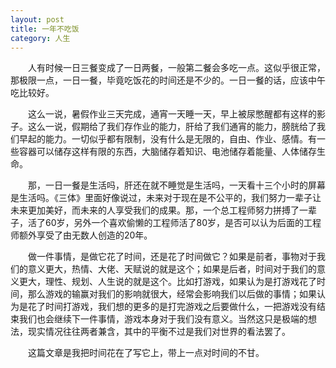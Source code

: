 ```yaml
---
layout: post
title: 一年不吃饭
category: 人生
---
```


&emsp;&emsp;人有时候一日三餐变成了一日两餐，一般第二餐会多吃一点。这似乎很正常，那极限一点，一日一餐，毕竟吃饭花的时间还是不少的。一日一餐的话，应该中午吃比较好。

&emsp;&emsp;这么一说，暑假作业三天完成，通宵一天睡一天，早上被尿憋醒都有这样的影子。这么一说，假期给了我们存作业的能力，肝给了我们通宵的能力，膀胱给了我们早起的能力。一切似乎都有限制，没有什么是无限的，自由、作业、感情。有一些容器可以储存这样有限的东西，大脑储存着知识、电池储存着能量、人体储存生命。

&emsp;&emsp;那，一日一餐是生活吗，肝还在就不睡觉是生活吗，一天看十三个小时的屏幕是生活吗。《三体》里面好像说过，未来对于现在是不公平的，我们努力一辈子让未来更加美好，而未来的人享受我们的成果。那，一个总工程师努力拼搏了一辈子，活了60岁，另外一个喜欢偷懒的工程师活了80岁，是否可以认为后面的工程师额外享受了由无数人创造的20年。

&emsp;&emsp;做一件事情，是做它花了时间，还是花了时间做它？如果是前者，事物对于我们的意义更大，热情、大佬、天赋说的就是这个；如果是后者，时间对于我们的意义更大，理性、规划、人生说的就是这个。比如打游戏，如果认为是打游戏花了时间，那么游戏的输赢对我们的影响就很大，经常会影响我们以后做的事情；如果认为是花了时间打游戏，我们想的更多的是打完游戏之后要做什么，一把游戏没有结束我们也会继续下一件事情，游戏本身对于我们没有意义。当然这只是极端的想法，现实情况往往两者兼含，其中的平衡不过是我们对世界的看法罢了。

&emsp;&emsp;这篇文章是我把时间花在了写它上，带上一点对时间的不甘。
